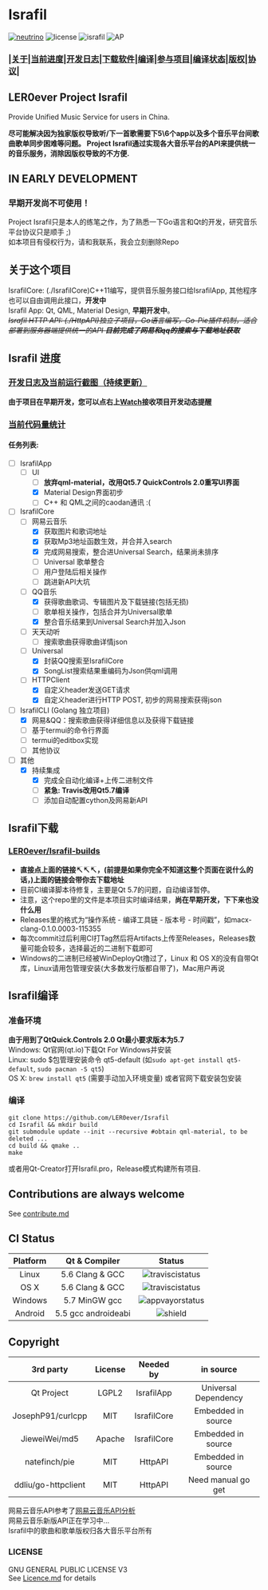 # Israfil
[![neutrino](https://img.shields.io/badge/Coded%20with-Neutrino%20IDE-brightgreen.svg?style=flat-square)](https://github.com/LER0ever/Neutrino)
![license](https://img.shields.io/badge/license-GPL%20V3-yellowgreen.svg?style=flat-square)
![israfil](https://img.shields.io/badge/LER0ever-Project%20Israfil-blue.svg?style=flat-square)
![AP](https://img.shields.io/badge/Angels-Parliament-ff69b4.svg?style=flat-square)  
### **|[关于](https://github.com/LER0ever/Israfil#关于这个项目)|[当前进度](https://github.com/LER0ever/Israfil#israfil-进度)|[开发日志](https://github.com/LER0ever/Israfil/issues/3)|[下载软件](https://github.com/LER0ever/Israfil#israfil下载)|[编译](https://github.com/LER0ever/Israfil#israfil编译)|[参与项目](https://github.com/LER0ever/Israfil#contributions-are-always-welcome)|[编译状态](https://github.com/LER0ever/Israfil#ci-status)|[版权](https://github.com/LER0ever/Israfil#copyright)|[协议](https://github.com/LER0ever/Israfil#license)|**
## LER0ever Project Israfil  
Provide Unified Music Service for users in China.  

**尽可能解决因为独家版权导致听/下一首歌需要下5\6个app以及多个音乐平台间歌曲歌单同步困难等问题。
Project Israfil通过实现各大音乐平台的API来提供统一的音乐服务，消除因版权导致的不方便.**

## IN EARLY DEVELOPMENT  
### 早期开发尚不可使用！
Project Israfil只是本人的练笔之作，为了熟悉一下Go语言和Qt的开发，研究音乐平台协议只是顺手 ;)  
如本项目有侵权行为，请和我联系，我会立刻删除Repo  

## 关于这个项目
IsrafilCore: (./IsrafilCore)C++11编写，提供音乐服务接口给IsrafilApp, 其他程序也可以自由调用此接口，**开发中**  
Israfil App: Qt, QML, Material Design, **早期开发中**。  
~~_Israfil HTTP API: (./HttpAPI)独立子项目，Go语言编写，Go-Pie插件机制，适合部署到服务器端提供统一的API **目前完成了网易和qq的搜索与下载地址获取**_~~

## Israfil 进度  
### **[开发日志及当前运行截图（持续更新）](https://github.com/LER0ever/Israfil/issues/3)**
**由于项目在早期开发，您可以点右上[Watch](https://github.com/LER0ever/Israfil/subscription)接收项目开发动态提醒**
### [当前代码量统计](https://github.com/LER0ever/Israfil/blob/develop/doc/cloc.md)  
#### 任务列表:  
 - [ ] IsrafilApp
    - [ ] UI
       - [ ] **放弃qml-material，改用Qt5.7 QuickControls 2.0重写UI界面**
       - [x] Material Design界面初步
       - [ ] C++ 和 QML之间的caodan通讯 :(
 - [ ] IsrafilCore
    - [ ] 网易云音乐
       - [x] 获取图片和歌词地址
       - [x] 获取Mp3地址函数生效，并合并入search
       - [x] 完成网易搜索，整合进Universal Search，结果尚未排序
       - [ ] Universal 歌单整合
       - [ ] 用户登陆后相关操作
       - [ ] 跳进新API大坑
    - [ ] QQ音乐
       - [x] 获得歌曲歌词、专辑图片及下载链接(包括无损)
       - [ ] 歌单相关操作，包括合并为Universal歌单
       - [x] 整合音乐结果到Universal Search并加入Json
    - [ ] 天天动听
       - [ ] 搜索歌曲获得歌曲详情json
    - [ ] Universal
       - [x] 封装QQ搜索至IsrafilCore
       - [x] SongList搜索结果重编码为Json供qml调用
    - [ ] HTTPClient
       - [x] 自定义header发送GET请求
       - [x] 自定义header进行HTTP POST, 初步的网易搜索获得json
 - [ ] IsrafilCLI (Golang 独立项目)
    - [x] 网易&QQ：搜索歌曲获得详细信息以及获得下载链接
    - [ ] 基于termui的命令行界面
    - [ ] termui的editbox实现
    - [ ] 其他协议
 - [ ] 其他
    - [x] 持续集成
       - [x] 完成全自动化编译+上传二进制文件
       - [ ] **紧急: Travis改用Qt5.7编译**
       - [ ] 添加自动配置cython及网易新API

## Israfil下载
### [LER0ever/Israfil-builds](https://github.com/LER0ever/Israfil-builds)  
- **直接点上面的链接↸↸↸，(前提是如果你完全不知道这整个页面在说什么的话，)上面的链接会带你去下载地址**
- 目前CI编译脚本待修复，主要是Qt 5.7的问题，自动编译暂停。
- 注意，这个repo里的文件是本项目实时编译结果，**尚在早期开发，下下来也没什么用**  
- Releases里的格式为“操作系统 - 编译工具链 - 版本号 - 时间戳”，如macx-clang-0.1.0.0003-115355  
- 每次commit过后利用CI打Tag然后将Artifacts上传至Releases，Releases数量可能会较多，选择最近的二进制下载即可  
- Windows的二进制已经被WinDeployQt撸过了，Linux 和 OS X的没有自带Qt库，Linux请用包管理安装(大多数发行版都自带了)，Mac用户再说  

## Israfil编译
### 准备环境
**由于用到了QtQuick.Controls 2.0 Qt最小要求版本为5.7**  
Windows: Qt官网(qt.io)下载Qt For Windows并安装  
Linux: sudo $包管理安装命令 qt5-default (如```sudo apt-get install qt5-default```, ```sudo pacman -S qt5```)  
OS X: ```brew install qt5``` (需要手动加入环境变量) 或者官网下载安装包安装  
### 编译
```
git clone https://github.com/LER0ever/Israfil
cd Israfil && mkdir build  
git submodule update --init --recursive #obtain qml-material, to be deleted ...
cd build && qmake ..
make
```
或者用Qt-Creator打开Israfil.pro，Release模式构建所有项目.  

## Contributions are always welcome
See [contribute.md](https://github.com/LER0ever/Israfil/blob/develop/doc/contribute.md)

## CI Status  
| Platform | Qt & Compiler       | Status                                                                                      |
| :---:    | :---:               | :---:                                                                                       |
| Linux    | 5.6 Clang & GCC     | ![traviscistatus](https://api.travis-ci.org/LER0ever/Israfil.svg)                           |
| OS X     | 5.6 Clang & GCC     | ![traviscistatus](https://api.travis-ci.org/LER0ever/Israfil.svg)                           |
| Windows  | 5.7 MinGW gcc       | ![appvayorstatus](https://ci.appveyor.com/api/projects/status/14ny9o50m4xb0c6g) |
| Android  | 5.5 gcc androideabi | ![shield](https://img.shields.io/badge/build-unknown-lightgrey.svg?style=flat-square)       |

## Copyright
| 3rd party            | License | Needed by   | in source            |
| :---:                | :---:   | :---:       | :---:                |
| Qt Project           | LGPL2   | IsrafilApp  | Universal Dependency |
| JosephP91/curlcpp    | MIT     | IsrafilCore | Embedded in source   |
| JieweiWei/md5        | Apache  | IsrafilCore | Embedded in source   |
| natefinch/pie        | MIT     | HttpAPI     | Embedded in source   |
| ddliu/go-httpclient  | MIT     | HttpAPI     | Need manual go get   |

网易云音乐API参考了[网易云音乐API分析](https://github.com/yanunon/NeteaseCloudMusic/wiki/%E7%BD%91%E6%98%93%E4%BA%91%E9%9F%B3%E4%B9%90API%E5%88%86%E6%9E%90)  
网易云音乐新版API正在学习中...  
Israfil中的歌曲和歌单版权归各大音乐平台所有  

### LICENSE
GNU GENERAL PUBLIC LICENSE V3  
See [Licence.md](https://github.com/LER0ever/Israfil/blob/develop/LICENSE.md) for details
